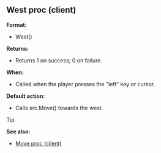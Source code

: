 ## West proc (client)

**Format:**
+   West()

**Returns:**
+   Returns 1 on success; 0 on failure.

**When:**
+   Called when the player presses the "left" key or cursor.

**Default action:**
+   Calls src.Move() towards the west.

> [!TIP] 
> **See also:**
> +   [Move proc (client)](/ref/client/proc/Move.md) 